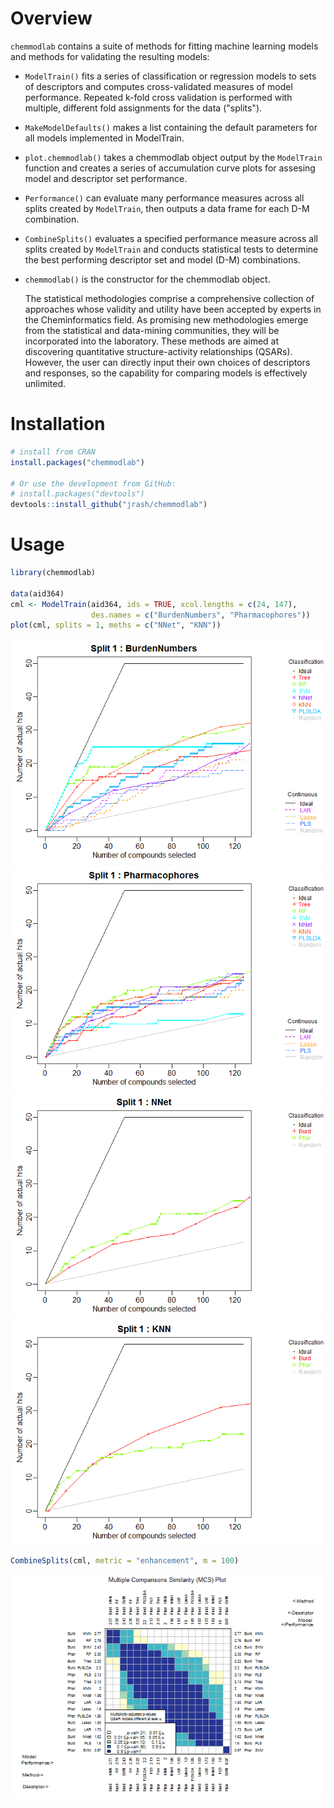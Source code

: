 
<!-- README.md is generated from README.Rmd. Please edit that file -->
Overview
========

`chemmodlab` contains a suite of methods for fitting machine learning models and methods for validating the resulting models:

-   `ModelTrain()` fits a series of classification or regression models to sets of descriptors and computes cross-validated measures of model performance. Repeated k-fold cross validation is performed with multiple, different fold assignments for the data ("splits").
-   `MakeModelDefaults()` makes a list containing the default parameters for all models implemented in ModelTrain.
-   `plot.chemmodlab()` takes a chemmodlab object output by the `ModelTrain` function and creates a series of accumulation curve plots for assesing model and descriptor set performance.
-   `Performance()` can evaluate many performance measures across all splits created by `ModelTrain`, then outputs a data frame for each D-M combination.
-   `CombineSplits()` evaluates a specified performance measure across all splits created by `ModelTrain` and conducts statistical tests to determine the best performing descriptor set and model (D-M) combinations.
-   `chemmodlab()` is the constructor for the chemmodlab object.

    The statistical methodologies comprise a comprehensive collection of approaches whose validity and utility have been accepted by experts in the Cheminformatics field. As promising new methodologies emerge from the statistical and data-mining communities, they will be incorporated into the laboratory. These methods are aimed at discovering quantitative structure-activity relationships (QSARs). However, the user can directly input their own choices of descriptors and responses, so the capability for comparing models is effectively unlimited.

Installation
============

``` r
# install from CRAN
install.packages("chemmodlab")

# Or use the development from GitHub:
# install.packages("devtools")
devtools::install_github("jrash/chemmodlab")
```

Usage
=====

``` r
library(chemmodlab)

data(aid364)
cml <- ModelTrain(aid364, ids = TRUE, xcol.lengths = c(24, 147),
                  des.names = c("BurdenNumbers", "Pharmacophores"))
plot(cml, splits = 1, meths = c("NNet", "KNN"))
```

![](README-unnamed-chunk-3-1.png)![](README-unnamed-chunk-3-2.png)![](README-unnamed-chunk-3-3.png)![](README-unnamed-chunk-3-4.png)

``` r
CombineSplits(cml, metric = "enhancement", m = 100)
```

![](README-unnamed-chunk-3-5.png)
